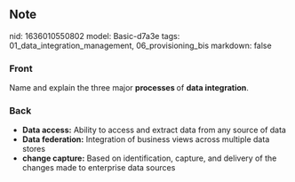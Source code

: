 ## Note
nid: 1636010550802
model: Basic-d7a3e
tags: 01_data_integration_management, 06_provisioning_bis
markdown: false

### Front
Name and explain the three major <b>processes </b>of <b>data integration</b>.

### Back
<ul>
  <li><strong>Data access:</strong> Ability to access and extract
  data from any source of data
  <li><strong>Data federation:</strong> Integration of business
  views across multiple data stores
  <li><strong>change capture:</strong> Based on identification,
  capture, and delivery of the changes made to enterprise data
  sources
</ul>
